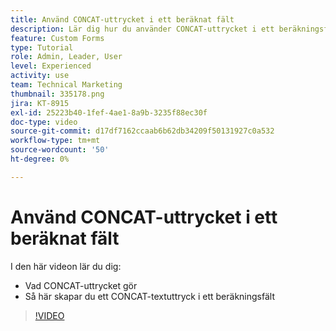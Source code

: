 ```yaml
---
title: Använd CONCAT-uttrycket i ett beräknat fält
description: Lär dig hur du använder CONCAT-uttrycket i ett beräkningsfält i Adobe [!DNL Workfront].
feature: Custom Forms
type: Tutorial
role: Admin, Leader, User
level: Experienced
activity: use
team: Technical Marketing
thumbnail: 335178.png
jira: KT-8915
exl-id: 25223b40-1fef-4ae1-8a9b-3235f88ec30f
doc-type: video
source-git-commit: d17df7162ccaab6b62db34209f50131927c0a532
workflow-type: tm+mt
source-wordcount: '50'
ht-degree: 0%

---
```


# Använd CONCAT-uttrycket i ett beräknat fält

I den här videon lär du dig:

* Vad CONCAT-uttrycket gör
* Så här skapar du ett CONCAT-textuttryck i ett beräkningsfält

>[!VIDEO](https://video.tv.adobe.com/v/335178/?quality=12&learn=on&enablevpops)
